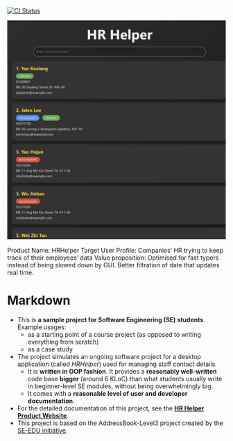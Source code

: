[![CI Status](https://github.com/AY2425S1-CS2103T-T16-1/tp/workflows/Java%20CI/badge.svg)](https://github.com/AY2425S1-CS2103T-T16-1/tp/actions)

![Ui](docs/images/Ui.png)

Product Name: HRHelper
Target User Profile: Companies’ HR trying to keep track of their employees’ data
Value proposition: Optimised for fast typers instead of being slowed down by GUI. Better filtration of date that updates real time.
# Markdown
* This is **a sample project for Software Engineering (SE) students**.<br>
  Example usages:
  * as a starting point of a course project (as opposed to writing everything from scratch)
  * as a case study
* The project simulates an ongoing software project for a desktop application (called _HRHelper_) used for managing staff contact details.
  * It is **written in OOP fashion**. It provides a **reasonably well-written** code base **bigger** (around 6 KLoC) than what students usually write in beginner-level SE modules, without being overwhelmingly big.
  * It comes with a **reasonable level of user and developer documentation**.
* For the detailed documentation of this project, see the **[HR Helper Product Website](https://ay2425s1-cs2103t-t16-1.github.io/tp/)**.
* This project is based on the AddressBook-Level3 project created by the [SE-EDU initiative](https://se-education.org).
